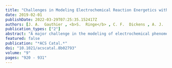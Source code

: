 ```yaml
---
title: "Challenges in Modeling Electrochemical Reaction Energetics with Polarizable Continuum Models"
date: 2019-02-01
publishDate: 2022-03-29T07:25:35.152417Z
authors: [J. A.  Gauthier , <b>S.  Ringe</b> , C. F.  Dickens , A. J.  Garza , A. T.  Bell , M.  Head-Gordon , J. K.  Nørskov , K.  Chan* ]
publication_types: ["2"]
abstract: "A major challenge in the modeling of electrochemical phenomena is the accurate description of the interface between an electrolyte and a charged conductor. Polarizable continuum models (PCM) have been gaining popularity because they offer a computationally inexpensive method of modeling the electrolyte. In this Perspective, we discuss challenges from using one such model which treats the ions using a linearized Poisson--Boltzmann (LPB) distribution. From a physical perspective, this model places charge unphysically close to the surface and adsorbates, and it includes excessively steep ramping of the dielectric constant from the surface to the bulk solvent. Both of these issues can be somewhat mitigated by adjusting parameters built into the model, but in doing so, the resultant capacitance deviates from experimental values. Likewise, hybrid explicit-implicit approaches to the solvent may offer a more realistic description of hydrogen bonding and solvation to reaction intermediates, but the corresponding capacitances also deviate from experimental values. These deviations highlight the need for a careful adjustment of parameters in order to reproduce not only solvation energies but also other physical properties of solid--liquid interfaces. Continuum approaches alone also necessarily do not capture local variations in the electric field from cations at the interface, which can affect the energetics of intermediates with substantial dipoles or polarizability. Finally, since the double-layer charge can be varied continuously, LPB/PCM models provide a way to determine electrochemical barriers at constant potential. However, double-layer charging and the atomic motion associated with reaction events occur on significantly different timescales. We suggest that more detailed approaches, such as the modified Poisson--Boltzmann model and/or the addition of a Stern layer, may be able to mitigate some but not all of the challenges discussed."
featured: false
publication: "*ACS Catal.*"
doi: "10.1021/acscatal.8b02793"
volume: "9"
pages: "920 - 931"
---
```


